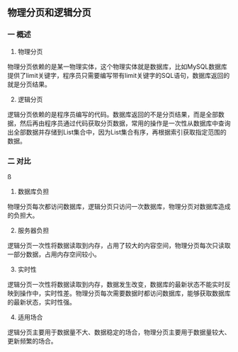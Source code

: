 ## 物理分页和逻辑分页

### 一 概述

1. 物理分页

物理分页依赖的是某一物理实体，这个物理实体就是数据库，比如MySQL数据库提供了limit关键字，程序员只需要编写带有limit关键字的SQL语句，数据库返回的就是分页结果。

2. 逻辑分页

逻辑分页依赖的是程序员编写的代码。数据库返回的不是分页结果，而是全部数据，然后再由程序员通过代码获取分页数据，常用的操作是一次性从数据库中查询出全部数据并存储到List集合中，因为List集合有序，再根据索引获取指定范围的数据。

### 二 对比
ß
1. 数据库负担

物理分页每次都访问数据库，逻辑分页只访问一次数据库，物理分页对数据库造成的负担大。

2. 服务器负担

逻辑分页一次性将数据读取到内存，占用了较大的内容空间，物理分页每次只读取一部分数据，占用内存空间较小。

3. 实时性

逻辑分页一次性将数据读取到内存，数据发生改变，数据库的最新状态不能实时反映到操作中，实时性差。物理分页每次需要数据时都访问数据库，能够获取数据库的最新状态，实时性强。

4. 适用场合

逻辑分页主要用于数据量不大、数据稳定的场合，物理分页主要用于数据量较大、更新频繁的场合。
